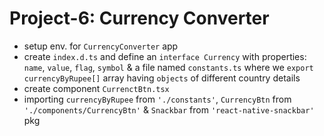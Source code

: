 # Project-6: Currency Converter
- setup env. for `CurrencyConverter` app
- create `index.d.ts` and define an `interface Currency` with properties: `name`, `value`, `flag`, `symbol` & a file named `constants.ts` where we `export` `currencyByRupee[]` array having `objects` of different country details
- create component `CurrenctBtn.tsx`
- importing `currencyByRupee` from `'./constants'`, `CurrencyBtn` from `'./components/CurrencyBtn'` & `Snackbar` from `'react-native-snackbar'` pkg